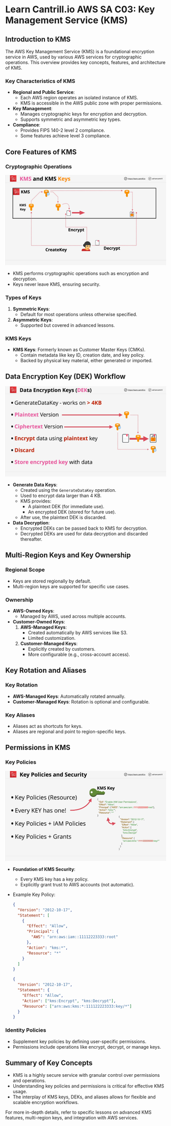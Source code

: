 # Learn Cantrill.io AWS SA C03: Key Management Service (KMS)

## Introduction to KMS

The AWS Key Management Service (KMS) is a foundational encryption service in AWS, used by various AWS services for cryptographic operations. This overview provides key concepts, features, and architecture of KMS.

### Key Characteristics of KMS

- **Regional and Public Service**:
  - Each AWS region operates an isolated instance of KMS.
  - KMS is accessible in the AWS public zone with proper permissions.
- **Key Management**:
  - Manages cryptographic keys for encryption and decryption.
  - Supports symmetric and asymmetric key types.
- **Compliance**:
  - Provides FIPS 140-2 level 2 compliance.
  - Some features achieve level 3 compliance.

## Core Features of KMS

### Cryptographic Operations

![alt text](image-17.png)

- KMS performs cryptographic operations such as encryption and decryption.
- Keys never leave KMS, ensuring security.

### Types of Keys

1. **Symmetric Keys**:
   - Default for most operations unless otherwise specified.
2. **Asymmetric Keys**:
   - Supported but covered in advanced lessons.

### KMS Keys

- **KMS Keys**: Formerly known as Customer Master Keys (CMKs).
  - Contain metadata like key ID, creation date, and key policy.
  - Backed by physical key material, either generated or imported.

## Data Encryption Key (DEK) Workflow

![alt text](image-18.png)

- **Generate Data Keys**:
  - Created using the `GenerateDataKey` operation.
  - Used to encrypt data larger than 4 KB.
  - KMS provides:
    - A plaintext DEK (for immediate use).
    - An encrypted DEK (stored for future use).
  - After use, the plaintext DEK is discarded.
- **Data Decryption**:
  - Encrypted DEKs can be passed back to KMS for decryption.
  - Decrypted DEKs are used for data decryption and discarded thereafter.

## Multi-Region Keys and Key Ownership

### Regional Scope

- Keys are stored regionally by default.
- Multi-region keys are supported for specific use cases.

### Ownership

- **AWS-Owned Keys**:
  - Managed by AWS, used across multiple accounts.
- **Customer-Owned Keys**:
  1. **AWS-Managed Keys**:
     - Created automatically by AWS services like S3.
     - Limited customization.
  2. **Customer-Managed Keys**:
     - Explicitly created by customers.
     - More configurable (e.g., cross-account access).

## Key Rotation and Aliases

### Key Rotation

- **AWS-Managed Keys**: Automatically rotated annually.
- **Customer-Managed Keys**: Rotation is optional and configurable.

### Key Aliases

- Aliases act as shortcuts for keys.
- Aliases are regional and point to region-specific keys.

## Permissions in KMS

### Key Policies

![alt text](image-19.png)

- **Foundation of KMS Security**:
  - Every KMS key has a key policy.
  - Explicitly grant trust to AWS accounts (not automatic).
- Example Key Policy:

  ```json
  {
    "Version": "2012-10-17",
    "Statement": [
      {
        "Effect": "Allow",
        "Principal": {
          "AWS": "arn:aws:iam::11112223333:root"
        },
        "Action": "kms:*",
        "Resource": "*"
      }
    ]
  }
  ```

  ```json
  {
    "Version": "2012-10-17",
    "Statement": {
      "Effect": "Allow",
      "Action": ["kms:Encrypt", "kms:Decrypt"],
      "Resource": ["arn:aws:kms:*:111122223333:key/*"]
    }
  }
  ```

### Identity Policies

- Supplement key policies by defining user-specific permissions.
- Permissions include operations like encrypt, decrypt, or manage keys.

## Summary of Key Concepts

- KMS is a highly secure service with granular control over permissions and operations.
- Understanding key policies and permissions is critical for effective KMS usage.
- The interplay of KMS keys, DEKs, and aliases allows for flexible and scalable encryption workflows.

For more in-depth details, refer to specific lessons on advanced KMS features, multi-region keys, and integration with AWS services.
